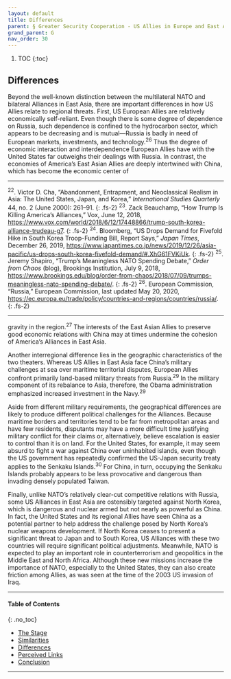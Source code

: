 ```yaml
---
layout: default
title: Differences
parent: § Greater Security Cooperation - US Allies in Europe and East Asia  
grand_parent: G 
nav_order: 30 
---
```

<style>
.dont-break-out {
  /* These are technically the same, but use both */
  overflow-wrap: break-word;
  word-wrap: break-word;

     -ms-word-break: break-all;
  /* This is the dangerous one in WebKit, as it breaks things wherever */
  word-break: break-all;
  /* Instead use this non-standard one: */
  word-break: break-word;
}

.youtube-container {
    position: relative;
    width: 100%;
    height: 0;
    padding-bottom: 56.25%;
}
.youtube-video {
    position: absolute;
    top: 0;
    left: 0;
    width: 100%;
    height: 100%;
}

</style>

<div class="dont-break-out" markdown="1">

1. TOC
{:toc}

## Differences
Beyond the well-known distinction between the multilateral NATO and bilateral Alliances in East Asia, there are important differences in how US Allies relate to regional threats. First, US European Allies are relatively economically self-reliant. Even though there is some degree of dependence on Russia, such dependence is confined to the hydrocarbon sector, which appears to be decreasing and is mutual—Russia is badly in need of European markets, investments, and technology.<sup>26</sup> Thus the degree of economic interaction and interdependence European Allies have with the United States far outweighs their dealings with Russia. In contrast, the economies of America’s East Asian Allies are deeply intertwined with China, which has become the economic center of

***
<sup>22</sup>. Victor D. Cha, “Abandonment, Entrapment, and Neoclassical Realism in Asia: The United States, Japan, and Korea,” *International Studies Quarterly* 44, no. 2 (June 2000): 261–91. 
{: .fs-2}
<sup>23</sup>. Zack Beauchamp, “How Trump Is Killing America’s Alliances,” Vox, June 12, 2018, https://www.vox.com/world/2018/6/12/17448866/trump-south-korea-alliance-trudeau-g7. 
{: .fs-2}
<sup>24</sup>. Bloomberg, “US Drops Demand for Fivefold Hike in South Korea Troop-Funding Bill, Report Says,” *Japan Times*, December 26, 2019, https://www.japantimes.co.jp/news/2019/12/26/asia-pacific/us-drops-south-korea-fivefold-demand/#.XhG61FVKiUk. 
{: .fs-2}
<sup>25</sup>. Jeremy Shapiro, “Trump’s Meaningless NATO Spending Debate,” *Order from Chaos* (blog), Brookings Institution, July 9, 2018, https://www.brookings.edu/blog/order-from-chaos/2018/07/09/trumps-meaningless-nato-spending-debate/. 
{: .fs-2}
<sup>26</sup>. European Commission, “Russia,” European Commission, last updated May 20, 2020, https://ec.europa.eu/trade/policy/countries-and-regions/countries/russia/.
{: .fs-2}
***

gravity in the region.<sup>27</sup> The interests of the East Asian Allies to preserve good economic relations with China may at times undermine the cohesion of America’s Alliances in East Asia.

Another interregional difference lies in the geographic characteristics of the two theaters. Whereas US Allies in East Asia face China’s military challenges at sea over maritime territorial disputes, European Allies confront primarily land-based military threats from Russia.<sup>29</sup> In the military component of its rebalance to Asia, therefore, the Obama administration emphasized increased investment in the Navy.<sup>29</sup>

Aside from different military requirements, the geographical differences are likely to produce different political challenges for the Alliances. Because maritime borders and territories tend to be far from metropolitan areas and have few residents, disputants may have a more difficult time justifying military conflict for their claims or, alternatively, believe escalation is easier to control than it is on land. For the United States, for example, it may seem absurd to fight a war against China over uninhabited islands, even though the US government has repeatedly confirmed the US-Japan security treaty applies to the Senkaku Islands.<sup>30</sup> For China, in turn, occupying the Senkaku Islands probably appears to be less provocative and dangerous than invading densely populated Taiwan.

Finally, unlike NATO’s relatively clear-cut competitive relations with Russia, some US Alliances in East Asia are ostensibly targeted against North Korea, which is dangerous and nuclear armed but not nearly as powerful as China. In fact, the United States and its regional Allies have seen China as a potential partner to help address the challenge posed by North Korea’s nuclear weapons development. If North Korea ceases to present a significant threat to Japan and to South Korea, US Alliances with these two countries will require significant political adjustments. Meanwhile, NATO is expected to play an important role in counterterrorism and geopolitics in the Middle East and North Africa. Although these new missions increase the importance of NATO, especially to the United States, they can also create friction among Allies, as was seen at the time of the 2003 US invasion of Iraq.

***

#### Table of Contents
{: .no_toc}

<ul><li> <a href="/docs/G/Greater-Security-Cooperation-US-Allies-in-Europe-and-East-Asia-1/">The Stage</a></li><li> <a href="/docs/G/Greater-Security-Cooperation-US-Allies-in-Europe-and-East-Asia-2/">Similarities</a></li><li> <a href="/docs/G/Greater-Security-Cooperation-US-Allies-in-Europe-and-East-Asia-3/">Differences</a></li><li> <a href="/docs/G/Greater-Security-Cooperation-US-Allies-in-Europe-and-East-Asia-4/">Perceived Links</a></li><li> <a href="/docs/G/Greater-Security-Cooperation-US-Allies-in-Europe-and-East-Asia-5/">Conclusion</a></li></ul>

***

</div>
